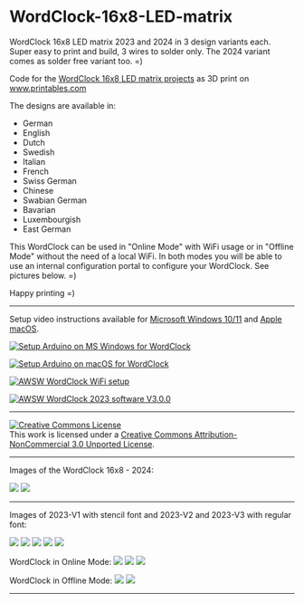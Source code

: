 # WordClock-16x8-LED-matrix 

WordClock 16x8 LED matrix 2023 and 2024 in 3 design variants each. Super easy to print and build, 3 wires to solder only. The 2024 variant comes as solder free variant too. =)

Code for the <a href="https://www.printables.com/de/search/models?q=WordClock%2016x8%20@awsw&ctx=models">WordClock 16x8 LED matrix projects</a> as 3D print on <a href="https://www.printables.com">www.printables.com</a>

The designs are available in:
- German
- English
- Dutch
- Swedish
- Italian
- French
- Swiss German
- Chinese
- Swabian German
- Bavarian
- Luxembourgish
- East German

This WordClock can be used in "Online Mode" with WiFi usage or in "Offline Mode" without the need of a local WiFi. In both modes you will be able to use an internal configuration portal to configure your WordClock. See pictures below. =)

Happy printing =)


<hr>


Setup video instructions available for <a href="https://www.youtube.com/watch?v=BrVKY1sfZgI">Microsoft Windows 10/11</a> and <a href="https://www.youtube.com/watch?v=GptDFKhga0k">Apple macOS</a>.

[![Setup Arduino on MS Windows for WordClock](http://img.youtube.com/vi/BrVKY1sfZgI/0.jpg)](http://www.youtube.com/watch?v=BrVKY1sfZgI "Setup Arduino on MS Windows for WordClock")


[![Setup Arduino on macOS for WordClock](http://img.youtube.com/vi/GptDFKhga0k/0.jpg)](http://www.youtube.com/watch?v=GptDFKhga0k "Setup Arduino on macOS for WordClock")


[![AWSW WordClock WiFi setup](http://img.youtube.com/vi/RMOl2nNKyl0/0.jpg)](http://www.youtube.com/watch?v=RMOl2nNKyl0 "AWSW WordClock WiFi setup")


[![AWSW WordClock 2023 software V3.0.0](http://img.youtube.com/vi/-pJWRE3K3IY/0.jpg)](http://www.youtube.com/watch?v=-pJWRE3K3IY "AWSW WordClock 2023 software V3.0.0")


<hr>


<a rel="license" href="http://creativecommons.org/licenses/by-nc/3.0/"><img alt="Creative Commons License" style="border-width:0" src="https://i.creativecommons.org/l/by-nc/3.0/88x31.png" /></a><br />This work is licensed under a <a rel="license" href="http://creativecommons.org/licenses/by-nc/3.0/">Creative Commons Attribution-NonCommercial 3.0 Unported License</a>.


<hr>

Images of the WordClock 16x8 - 2024:

<img src="./Images/IMG_2089.jpeg">

<img src="./Images/IMG_2091.jpeg">

<hr>

Images of 2023-V1 with stencil font and 2023-V2 and 2023-V3 with regular font:

<img src="./Images/IMG_2603.jpeg">

<img src="./Images/IMG_1120.jpg">

<img src="./Images/IMG_1119.jpg">

<img src="./Images/IMG_0782.jpg">

<img src="./Images/A0B50A9B-8A43-4066-939B-C25B38242FDF.jpeg">

WordClock in Online Mode:
<img src="./Images/IMG_3267.jpeg">
<img src="./Images/IMG_3268.jpeg">
<img src="./Images/IMG_3269.jpeg">

WordClock in Offline Mode:
<img src="./Images/IMG_3271.jpeg">
<img src="./Images/IMG_3272.jpeg">

<hr>
